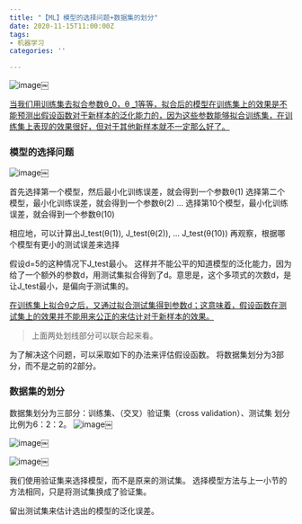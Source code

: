 ```yaml
---
title: "【ML】模型的选择问题+数据集的划分"
date: 2020-11-15T11:00:00Z
tags:
- 机器学习
categories: ''

---
```


![image](https://cdn.sparkling.land/christy/images/C59348C4-0008-49F1-A0F6-08E662F509C62.jpg)￼

<u>当我们用训练集去拟合参数θ_0，θ _1等等，拟合后的模型在训练集上的效果是不能预测出假设函数对于新样本的泛化能力的，因为这些参数能够拟合训练集，在训练集上表现的效果很好，但对于其他新样本就不一定那么好了。</u>
### 模型的选择问题

![image](https://cdn.sparkling.land/christy/images/14520E7A-B74D-4EBD-A17C-80F04CCC99AC2.jpg)￼

首先选择第一个模型，然后最小化训练误差，就会得到一个参数θ(1)
选择第二个模型，最小化训练误差，就会得到一个参数θ(2)
...
选择第10个模型，最小化训练误差，就会得到一个参数θ(10)

相应地，可以计算出J_test(θ(1)),  J_test(θ(2)), ... J_test(θ(10))
再观察，根据哪个模型有更小的测试误差来选择

假设d=5的这种情况下J_test最小。
这样并不能公平的知道模型的泛化能力，因为给了一个额外的参数d，用测试集拟合得到了d。意思是，这个多项式的次数d，是让J_test最小，是偏向于测试集的。

<u>在训练集上拟合θ之后，又通过拟合测试集得到参数d；这意味着，假设函数在测试集上的效果并不能用来公正的来估计对于新样本的效果。</u>

> 上面两处划线部分可以联合起来看。

为了解决这个问题，可以采取如下的办法来评估假设函数。
将数据集划分为3部分，而不是之前的2部分。

### 数据集的划分
数据集划分为三部分：训练集、（交叉）验证集（cross validation）、测试集
划分比例为6：2：2。
![image](https://cdn.sparkling.land/christy/images/4E155879-3A48-4BCF-B6A0-D01EC769AE5A23.jpg)￼


![image](https://cdn.sparkling.land/christy/images/C1214608-7814-404E-831B-897C716D9F1C2.jpg)￼

![image](https://cdn.sparkling.land/christy/images/0354AD0C-EC24-4064-93A4-E5FA99A4CD582.jpg)￼

我们使用验证集来选择模型，而不是原来的测试集。
选择模型方法与上一小节的方法相同，只是将测试集换成了验证集。

留出测试集来估计选出的模型的泛化误差。